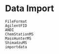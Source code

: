 # Data Import

```@docs
FileFormat
AgilentFID
ANDI
ChemStationMS
MassHunterMS
ShimadzuMS
importdata
```
